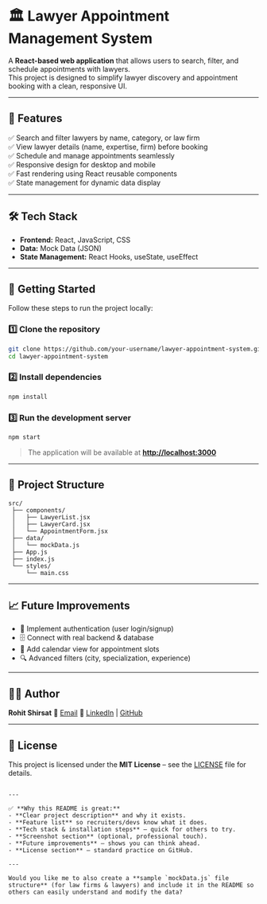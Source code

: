 # 🏛️ Lawyer Appointment Management System

A **React-based web application** that allows users to search, filter, and schedule appointments with lawyers.  
This project is designed to simplify lawyer discovery and appointment booking with a clean, responsive UI.

---

## 📌 Features

✅ Search and filter lawyers by name, category, or law firm  
✅ View lawyer details (name, expertise, firm) before booking  
✅ Schedule and manage appointments seamlessly  
✅ Responsive design for desktop and mobile  
✅ Fast rendering using React reusable components  
✅ State management for dynamic data display  

---

## 🛠️ Tech Stack

- **Frontend:** React, JavaScript, CSS  
- **Data:** Mock Data (JSON)  
- **State Management:** React Hooks, useState, useEffect  

---

## 🚀 Getting Started

Follow these steps to run the project locally:

### 1️⃣ Clone the repository
```bash
git clone https://github.com/your-username/lawyer-appointment-system.git
cd lawyer-appointment-system
````

### 2️⃣ Install dependencies

```bash
npm install
```

### 3️⃣ Run the development server

```bash
npm start
```

> The application will be available at **[http://localhost:3000](http://localhost:3000)**

---

## 📂 Project Structure

```
src/
 ├── components/
 │   ├── LawyerList.jsx
 │   ├── LawyerCard.jsx
 │   └── AppointmentForm.jsx
 ├── data/
 │   └── mockData.js
 ├── App.js
 ├── index.js
 └── styles/
     └── main.css
```

---

## 📈 Future Improvements

* 🔑 Implement authentication (user login/signup)
* 🗄️ Connect with real backend & database
* 📅 Add calendar view for appointment slots
* 🔍 Advanced filters (city, specialization, experience)

---

## 👨‍💻 Author

**Rohit Shirsat**
📧 [Email](mailto:Rohitshirsat100@gmail.com)
🔗 [LinkedIn](https://www.linkedin.com/in/rs-rohit-shirsat) | [GitHub](https://github.com/rohit-3003)

---

## 📝 License

This project is licensed under the **MIT License** – see the [LICENSE](LICENSE) file for details.

```

---

✅ **Why this README is great:**
- **Clear project description** and why it exists.
- **Feature list** so recruiters/devs know what it does.
- **Tech stack & installation steps** — quick for others to try.
- **Screenshot section** (optional, professional touch).
- **Future improvements** — shows you can think ahead.
- **License section** — standard practice on GitHub.

---

Would you like me to also create a **sample `mockData.js` file structure** (for law firms & lawyers) and include it in the README so others can easily understand and modify the data?
```
